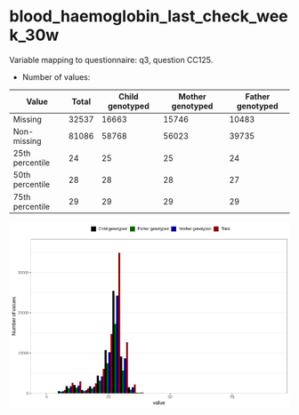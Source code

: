 # blood_haemoglobin_last_check_week_30w
Variable mapping to questionnaire: q3, question CC125.
- Number of values:

| Value | Total | Child genotyped | Mother genotyped | Father genotyped |
| ----- | ----- | --------------- | ---------------- | ---------------- |
| Missing | 32537 | 16663 | 15746 | 10483 |
| Non-missing | 81086 | 58768 | 56023 | 39735 |
| 25th percentile | 24 | 25 | 25 | 24 |
| 50th percentile | 28 | 28 | 28 | 27 |
| 75th percentile | 29 | 29 | 29 | 29 |



![](blood_haemoglobin_last_check_week_30w_n.png)



